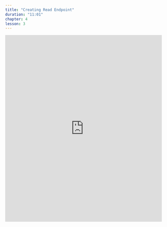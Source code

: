 ```yaml
---
title: "Creating Read Endpoint"
duration: "11:01"
chapter: 4
lesson: 3
---
```


<iframe width="100%" height="600" src="https://www.youtube.com/embed/faHT2kDL2K4" title="YouTube video player" frameborder="0" allow="accelerometer; autoplay; clipboard-write; encrypted-media; gyroscope; picture-in-picture; web-share" allowfullscreen></iframe>
